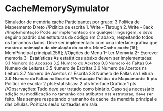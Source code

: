 # CacheMemorySymulator
Simulador de memória cache  Participantes por grupo: 3  Politica de Mapeamento Direto  //Politica de escrita 1. Write - Through 2. Write - Back   //Implementação  Pode ser implementado em qualquer linguagem, e deve seguir o padrão das estruturas do código em C abaixo, respeitando todos os tamanhos dados. Deve ser implementado com uma interface gráfica que mostre a animação da simulação da cache.   MemCache cache[16]; MemPrincipal principal[256];   //Opções de Menu  1- Ler Memoria 2- Escrever memoria 3- Estatísticas  As estatísticas abaixo devem ser implementadas:  3.1 Numero de Acessos 3.2 Numero de Acertos 3.3 Numero de Faltas 3.4 Numero de Leituras 3.5 Numero de Escritas 3.6 Numero de Acertos na Leitura 3.7 Numero de Acertos na Escrita 3.8 Numero de Faltas na Leitura 3.9 Numero de Faltas na Escrita   //Pontuação Politica de Mapeamento: 5 pts  Politica de escrita: 2 pts  Estatísticas: 2 pts  Interface Gráfica: 1 pts  //Observações:  Tudo deve ser tratado como binário. Caso seja necessário adição ou modificação no tamanho dos atributos nas estruturas, deve ser feito. Mas sempre respeitando o tamanho da cache, da memória principal e das células. Politicas serão sorteadas em sala.
